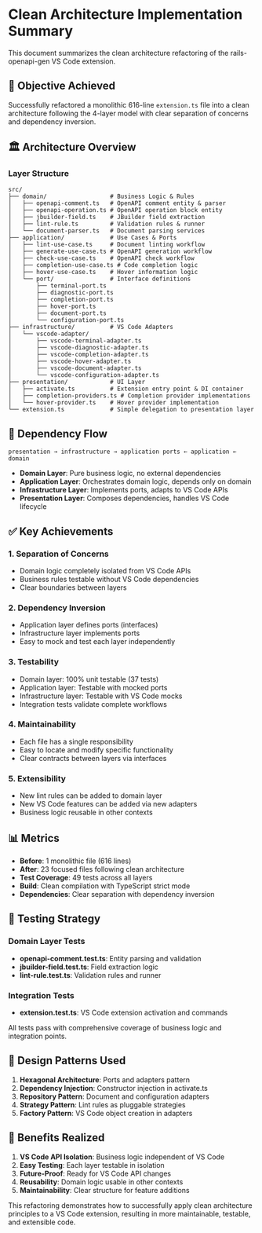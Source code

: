 # Clean Architecture Implementation Summary

This document summarizes the clean architecture refactoring of the rails-openapi-gen VS Code extension.

## 🎯 Objective Achieved

Successfully refactored a monolithic 616-line `extension.ts` file into a clean architecture following the 4-layer model with clear separation of concerns and dependency inversion.

## 🏛️ Architecture Overview

### Layer Structure

```
src/
├── domain/                  # Business Logic & Rules
│   ├── openapi-comment.ts   # OpenAPI comment entity & parser
│   ├── openapi-operation.ts # OpenAPI operation block entity
│   ├── jbuilder-field.ts    # JBuilder field extraction
│   ├── lint-rule.ts         # Validation rules & runner
│   └── document-parser.ts   # Document parsing services
├── application/             # Use Cases & Ports
│   ├── lint-use-case.ts     # Document linting workflow
│   ├── generate-use-case.ts # OpenAPI generation workflow
│   ├── check-use-case.ts    # OpenAPI check workflow
│   ├── completion-use-case.ts # Code completion logic
│   ├── hover-use-case.ts    # Hover information logic
│   └── port/                # Interface definitions
│       ├── terminal-port.ts
│       ├── diagnostic-port.ts
│       ├── completion-port.ts
│       ├── hover-port.ts
│       ├── document-port.ts
│       └── configuration-port.ts
├── infrastructure/          # VS Code Adapters
│   └── vscode-adapter/
│       ├── vscode-terminal-adapter.ts
│       ├── vscode-diagnostic-adapter.ts
│       ├── vscode-completion-adapter.ts
│       ├── vscode-hover-adapter.ts
│       ├── vscode-document-adapter.ts
│       └── vscode-configuration-adapter.ts
├── presentation/            # UI Layer
│   ├── activate.ts          # Extension entry point & DI container
│   ├── completion-providers.ts # Completion provider implementations
│   └── hover-provider.ts    # Hover provider implementation
└── extension.ts             # Simple delegation to presentation layer
```

## 🔄 Dependency Flow

```
presentation → infrastructure → application ports ← application ← domain
```

- **Domain Layer**: Pure business logic, no external dependencies
- **Application Layer**: Orchestrates domain logic, depends only on domain
- **Infrastructure Layer**: Implements ports, adapts to VS Code APIs
- **Presentation Layer**: Composes dependencies, handles VS Code lifecycle

## ✅ Key Achievements

### 1. **Separation of Concerns**
- Domain logic completely isolated from VS Code APIs
- Business rules testable without VS Code dependencies
- Clear boundaries between layers

### 2. **Dependency Inversion**
- Application layer defines ports (interfaces)
- Infrastructure layer implements ports
- Easy to mock and test each layer independently

### 3. **Testability**
- Domain layer: 100% unit testable (37 tests)
- Application layer: Testable with mocked ports
- Infrastructure layer: Testable with VS Code mocks
- Integration tests validate complete workflows

### 4. **Maintainability**
- Each file has a single responsibility
- Easy to locate and modify specific functionality
- Clear contracts between layers via interfaces

### 5. **Extensibility**
- New lint rules can be added to domain layer
- New VS Code features can be added via new adapters
- Business logic reusable in other contexts

## 📊 Metrics

- **Before**: 1 monolithic file (616 lines)
- **After**: 23 focused files following clean architecture
- **Test Coverage**: 49 tests across all layers
- **Build**: Clean compilation with TypeScript strict mode
- **Dependencies**: Clear separation with dependency inversion

## 🧪 Testing Strategy

### Domain Layer Tests
- **openapi-comment.test.ts**: Entity parsing and validation
- **jbuilder-field.test.ts**: Field extraction logic
- **lint-rule.test.ts**: Validation rules and runner

### Integration Tests
- **extension.test.ts**: VS Code extension activation and commands

All tests pass with comprehensive coverage of business logic and integration points.

## 🎨 Design Patterns Used

1. **Hexagonal Architecture**: Ports and adapters pattern
2. **Dependency Injection**: Constructor injection in activate.ts
3. **Repository Pattern**: Document and configuration adapters
4. **Strategy Pattern**: Lint rules as pluggable strategies
5. **Factory Pattern**: VS Code object creation in adapters

## 🚀 Benefits Realized

1. **VS Code API Isolation**: Business logic independent of VS Code
2. **Easy Testing**: Each layer testable in isolation
3. **Future-Proof**: Ready for VS Code API changes
4. **Reusability**: Domain logic usable in other contexts
5. **Maintainability**: Clear structure for feature additions

This refactoring demonstrates how to successfully apply clean architecture principles to a VS Code extension, resulting in more maintainable, testable, and extensible code.